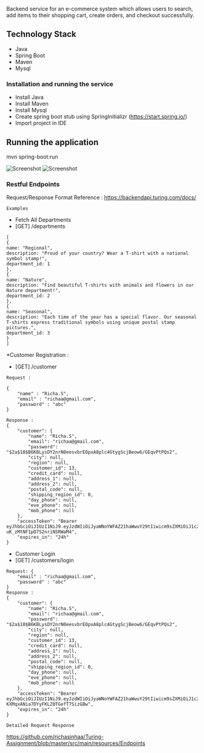 Backend service for an e-commerce system which allows users to search, add items to their shopping cart, create orders, and checkout successfully.

## Technology Stack

* Java
* Spring Boot
* Maven
* Mysql

### Installation and running the service

* Install Java
* Install Maven
* Install Mysql
* Create spring boot stub using SpringInitializr (https://start.spring.io/)
* Import project in IDE

## Running the application

mvn spring-boot:run

![Screenshot](https://github.com/richasinhaa/Turing-Assignment/blob/master/src/main/resources/backend-architecture.png)
![Screenshot](https://github.com/richasinhaa/Turing-Assignment/blob/master/src/main/resources/registration-login-data-flow.png)

### Restful Endpoints
Request/Response Format Reference :
https://backendapi.turing.com/docs/

```
Examples 
```
* Fetch All Departments
* [GET] /departments

```
[
{
name: "Regional",
description: "Proud of your country? Wear a T-shirt with a national symbol stamp!",
department_id: 1
},
{
name: "Nature",
description: "Find beautiful T-shirts with animals and flowers in our Nature department!",
department_id: 2
},
{
name: "Seasonal",
description: "Each time of the year has a special flavor. Our seasonal T-shirts express traditional symbols using unique postal stamp pictures.",
department_id: 3
}
]
```

*Customer Registration :
* [GET] /customer

```
Request :

{
	"name" : "Richa.S",
	"email" : "richaa@gmail.com",
	"password" : "abc"
}

Response : 
{
    "customer": {
        "name": "Richa.S",
        "email": "richaa@gmail.com",
        "password": "$2a$10$B6KBLysDY2nrN0eesvbrEOpxA8plc4GtygScjBeow6/GEqvPtPQs2",
        "city": null,
        "region": null,
        "customer_id": 13,
        "credit_card": null,
        "address_1": null,
        "address_2": null,
        "postal_code": null,
        "shipping_region_id": 0,
        "day_phone": null,
        "eve_phone": null,
        "mob_phone": null
    },
    "accessToken": "Bearer eyJhbGciOiJIUzI1NiJ9.eyJzdWIiOiJyaWNoYWFAZ21haWwuY29tIiwicm9sZXMiOiJ1c2VyIiwiaWF0IjoxNTU5MTEzNDc4fQ.QhPBBXHlzlgDERLHMu-uK_zMtNF1pO7S2nriNSRWaM4",
    "expires_in": "24h"
}

```
* Customer Login
* [GET] /customers/login

```
Request: {
	"email" : "richaa@gmail.com",
	"password" : "abc"
}
Response : 
{
    "customer": {
        "name": "Richa.S",
        "email": "richaa@gmail.com",
        "password": "$2a$10$B6KBLysDY2nrN0eesvbrEOpxA8plc4GtygScjBeow6/GEqvPtPQs2",
        "city": null,
        "region": null,
        "customer_id": 13,
        "credit_card": null,
        "address_1": null,
        "address_2": null,
        "postal_code": null,
        "shipping_region_id": 0,
        "day_phone": null,
        "eve_phone": null,
        "mob_phone": null
    },
    "accessToken": "Bearer eyJhbGciOiJIUzI1NiJ9.eyJzdWIiOiJyaWNoYWFAZ21haWwuY29tIiwicm9sZXMiOiJ1c2VyIiwiaWF0IjoxNTU5MTE0NzkyfQ.EyV8adaKiEEE-KXMqxANia7DYyFKLZ0TGefT7SizGBw",
    "expires_in": "24h"
}
```

```
Detailed Request Response
```
https://github.com/richasinhaa/Turing-Assignment/blob/master/src/main/resources/Endpoints

